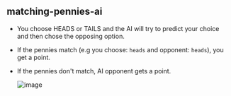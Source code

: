 ## matching-pennies-ai
- You choose HEADS or TAILS and the AI will try to predict your choice and then chose the opposing option.
- If the pennies match (e.g you choose: `heads` and opponent: `heads`), you get a point.
- If the pennies don't match, AI opponent gets a point.

  ![image](https://github.com/robertlisaru/matching-pennies-ai/assets/40792547/70542a06-9b7d-4048-a664-8fc7e43b55de)
